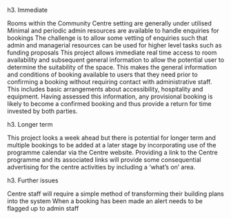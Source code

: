 h3. Immediate

Rooms within the Community Centre setting are generally under utilised
Minimal and periodic admin resources are available to handle enquiries for bookings
The challenge is to allow some vetting of enquiries such that admin and managerial resources can be used for higher level tasks such as funding proposals
This project allows immediate real time access to room availability and subsequent general information to allow the potential user to determine the suitability of the space.
This makes the general information and conditions of booking available to users that they need prior to confirming a booking without requiring contact with administrative staff. This includes basic arrangements about accessibility, hospitality and equipment.
Having assessed this information, any provisional booking is likely to become a confirmed booking and thus provide a return for time invested by both parties.
 
h3. Longer term

This project looks a week ahead but there is potential for longer term and multiple bookings to be added at a later stage by incorporating use of the programme calendar via the Centre website.
Providing a link to the Centre programme and its associated links will provide some consequential advertising for the centre activities by including a ‘what’s on’ area.
 
h3. Further issues
 
Centre staff will require a simple method of transforming their building plans into the system
When a booking has been made an alert needs to be flagged up to admin staff
